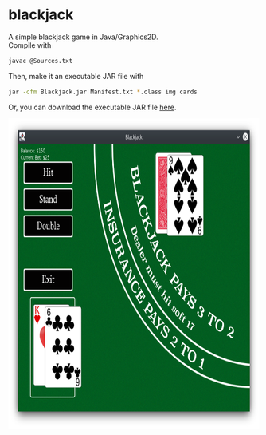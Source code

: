 # blackjack
A simple blackjack game in Java/Graphics2D.<br>
Compile with 
```bash
javac @Sources.txt
```
Then, make it an executable JAR file with 
```bash
jar -cfm Blackjack.jar Manifest.txt *.class img cards
```
Or, you can download the executable JAR file <a href="https://mega.nz/#!NRskmZpL!EWvPFLckRaWAc6DpleuIzHXnHea09w2mPbWT4Gl0l6A">here</a>.

<img src="screenshot.png" width="800" height="622" />
